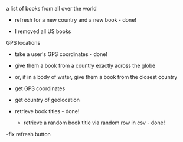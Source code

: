 a list of books from all over the world
- refresh for a new country and a new book - done!

- I removed all US books

GPS locations
- take a user's GPS coordinates - done!
- give them a book from a country exactly across the globe
- or, if in a body of water, give them a book from the closest country

- get GPS coordinates
- get country of geolocation
- retrieve book titles - done!
  - retrieve a random book title via random row in csv - done!


-fix refresh button